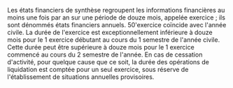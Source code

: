 Les états financiers de synthèse regroupent les informations financières au moins une fois par an sur une période
de douze mois, appelée exercice ; ils sont dénommés états financiers annuels.
50'exercice coïncide avec l'année civile.
La durée de l'exercice est exceptionnellement inférieure à douze mois pour le 1 exercice débutant au cours
du 1 semestre de l'année civile. Cette durée peut être supérieure à douze mois pour le 1 exercice
commencé au cours du 2 semestre de l'année.
En cas de cessation d'activité, pour quelque cause que ce soit, la durée des opérations de liquidation est comptée
pour un seul exercice, sous réserve de l'établissement de situations annuelles provisoires.